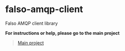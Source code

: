 # falso-amqp-client
Falso AMQP client library

**For instructions or help, please go to the main project**

> [Main project](https://github.com/lcnvdl/falso-amqp)

